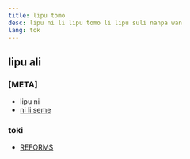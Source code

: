 ```yaml
---
title: lipu tomo
desc: lipu ni li lipu tomo li lipu suli nanpa wan
lang: tok
---
```

## lipu ali
### [META]
* lipu ni
* [ni li seme](about.md)
### toki
* [REFORMS](reforms)